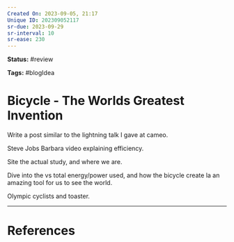 ```yaml
---
Created On: 2023-09-05, 21:17
Unique ID: 202309052117
sr-due: 2023-09-29
sr-interval: 10
sr-ease: 230
---
```

**Status:** #review 

**Tags:** #blogIdea 

# Bicycle - The Worlds Greatest Invention

Write a post similar to the lightning talk I gave at cameo. 

Steve Jobs Barbara video explaining efficiency. 

Site the actual study, and where we are. 

Dive into the vs total energy/power used, and how the bicycle create la an amazing tool for us to see the world. 

Olympic cyclists and toaster. 



---
# References

